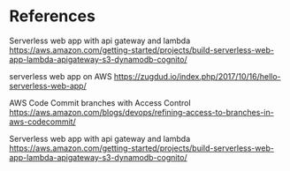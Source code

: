 # References

Serverless web app with api gateway and lambda
https://aws.amazon.com/getting-started/projects/build-serverless-web-app-lambda-apigateway-s3-dynamodb-cognito/

serverless web app on AWS
https://zugdud.io/index.php/2017/10/16/hello-serverless-web-app/

AWS Code Commit branches with Access Control
https://aws.amazon.com/blogs/devops/refining-access-to-branches-in-aws-codecommit/

Serverless web app with api gateway and lambda 
https://aws.amazon.com/getting-started/projects/build-serverless-web-app-lambda-apigateway-s3-dynamodb-cognito/
